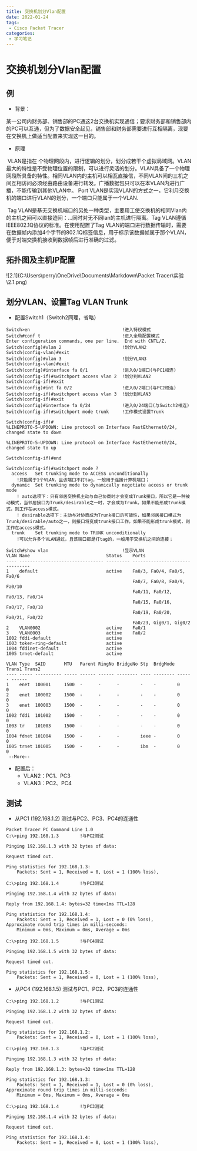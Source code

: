 ```yaml
---
title: 交换机划分Vlan配置
date: 2022-01-24
tags:
 - Cisco Packet Tracer
categories:
 - 学习笔记
---
```


# 交换机划分Vlan配置

## 例

- 背景：

​        某一公司内财务部、销售部的PC通这2台交换机实现通信；要求财务部和销售部内的PC可以互通，但为了数据安全起见，销售部和财务部需要进行互相隔离，现要在交换机上做适当配置来实现这一目的。

- 原理

​        VLAN是指在 个物理网段内，进行逻辑的划分，划分成若干个虚拟局域网。VLAN最大的特性是不受物理位置的限制，可以进行灵活的划分。VLAN具备了一个物理网段所具备的特性。相同VLAN内的主机可以相瓦直接信，不同VLAN间的三机之间互相访问必须经由路由设备进行转发。广播数据包只可以在本VLAN内进行广播，不能传输到其他VLAN中。
Port VLAN是实现VLAN的方式之一，它利月交换机的端口进行VLAN的划分，一个端口只能属于一个VLAN.

​        Tag VLAN是基无交换机端口的另处一种类型，主要用工使交换机的相同Vlan内的主机之间可以直接迹间：…同时对无不同lan的主机进行隔离。Tag VLAN遵循IEEE802.1Q协议的标准。在使用配置了Tag VLAN的端口进行数据传输时，需要在数据帧内添加4个字节的802.1Q标签信息，用于标示该数据帧属于那个VLAN，便于对端交换机接收到数据帧后进行准确的过滤。

## 拓扑图及主机IP配置

![2.1](C:\Users\perry\OneDrive\Documents\Markdown\Packet Tracer\实验\2.1.png)

## 划分VLAN、设置Tag VLAN Trunk

- 配置Switch1（Switch2同理，省略）

```
Switch>en									!进入特权模式
Switch#conf t								!进入全局配置模式
Enter configuration commands, one per line.  End with CNTL/Z.
Switch(config)#vlan 2						!划分VLAN2
Switch(config-vlan)#exit
Switch(config)#vlan 3						!划分VLAN3
Switch(config-vlan)#exit
Switch(config)#interface fa 0/1				!进入0/1端口(与PC1相连)
Switch(config-if)#switchport access vlan 2	!划分到VLAN2
Switch(config-if)#exit
Switch(config)#int fa 0/2					!进入0/2端口(与PC2相连)
Switch(config-if)#switchport access vlan 3	!划分到VLAN3
Switch(config-if)#exit
Switch(config)#interface fa 0/24			!进入0/24端口(与Switch2相连)
Switch(config-if)#switchport mode trunk 	!工作模式设置Trunk

Switch(config-if)#
%LINEPROTO-5-UPDOWN: Line protocol on Interface FastEthernet0/24, changed state to down
 
%LINEPROTO-5-UPDOWN: Line protocol on Interface FastEthernet0/24, changed state to up

Switch(config-if)#end
```


```
Switch(config-if)#switchport mode ?
  access   Set trunking mode to ACCESS unconditionally
  	!只能属于1个VLAN，且该端口不打tag，一般用于连接计算机端口；
  dynamic  Set trunking mode to dynamically negotiate access or trunk mode
  	! auto选项下：只有邻居交换机主动与自己协商时才会变成Trunk接口，所以它是一种被动模式，当邻居接口为Trunk/desirable之一时，才会成为Trunk。如果不能形成trunk模式，则工作在access模式。
  	! desirable选项下：主动与对协商成为Trunk接口的可能性，如果邻居接口模式为Trunk/desirable/auto之一，则接口将变成trunk接口工作。如果不能形成trunk模式，则工作在access模式。
  trunk    Set trunking mode to TRUNK unconditionally
  	!可以允许多个VLAN通过，且该端口都是打tag的，一般用于交换机之间的连接；
```

```
Switch#show vlan							!显示VLAN
VLAN Name                             Status    Ports
---- -------------------------------- --------- -------------------------------
1    default                          active    Fa0/3, Fa0/4, Fa0/5, Fa0/6
                                                Fa0/7, Fa0/8, Fa0/9, Fa0/10
                                                Fa0/11, Fa0/12, Fa0/13, Fa0/14
                                                Fa0/15, Fa0/16, Fa0/17, Fa0/18
                                                Fa0/19, Fa0/20, Fa0/21, Fa0/22
                                                Fa0/23, Gig0/1, Gig0/2
2    VLAN0002                         active    Fa0/1
3    VLAN0003                         active    Fa0/2
1002 fddi-default                     active    
1003 token-ring-default               active    
1004 fddinet-default                  active    
1005 trnet-default                    active    

VLAN Type  SAID       MTU   Parent RingNo BridgeNo Stp  BrdgMode Trans1 Trans2
---- ----- ---------- ----- ------ ------ -------- ---- -------- ------ ------
1    enet  100001     1500  -      -      -        -    -        0      0
2    enet  100002     1500  -      -      -        -    -        0      0
3    enet  100003     1500  -      -      -        -    -        0      0
1002 fddi  101002     1500  -      -      -        -    -        0      0   
1003 tr    101003     1500  -      -      -        -    -        0      0   
1004 fdnet 101004     1500  -      -      -        ieee -        0      0   
1005 trnet 101005     1500  -      -      -        ibm  -        0      0   
 --More-- 
```

- 配置后：
  - VLAN2：PC1、PC3
  - VLAN3：PC2、PC4

## 测试

- 从PC1 (192.168.1.2) 测试与PC2、PC3、PC4的连通性

```
Packet Tracer PC Command Line 1.0
C:\>ping 192.168.1.3		!与PC2测试

Pinging 192.168.1.3 with 32 bytes of data:

Request timed out.

Ping statistics for 192.168.1.3:
    Packets: Sent = 1, Received = 0, Lost = 1 (100% loss),

C:\>ping 192.168.1.4		!与PC3测试

Pinging 192.168.1.4 with 32 bytes of data:

Reply from 192.168.1.4: bytes=32 time<1ms TTL=128

Ping statistics for 192.168.1.4:
    Packets: Sent = 1, Received = 1, Lost = 0 (0% loss),
Approximate round trip times in milli-seconds:
    Minimum = 0ms, Maximum = 0ms, Average = 0ms

C:\>ping 192.168.1.5		!与PC4测试

Pinging 192.168.1.5 with 32 bytes of data:

Request timed out.

Ping statistics for 192.168.1.5:
    Packets: Sent = 1, Received = 0, Lost = 1 (100% loss),

```

- 从PC4 (192.168.1.5) 测试与PC1、PC2、PC3的连通性

```
C:\>ping 192.168.1.2		!与PC1测试

Pinging 192.168.1.2 with 32 bytes of data:

Request timed out.

Ping statistics for 192.168.1.2:
    Packets: Sent = 1, Received = 0, Lost = 1 (100% loss),

C:\>ping 192.168.1.3		!与PC2测试

Pinging 192.168.1.3 with 32 bytes of data:

Reply from 192.168.1.3: bytes=32 time<1ms TTL=128

Ping statistics for 192.168.1.3:
    Packets: Sent = 1, Received = 1, Lost = 0 (0% loss),
Approximate round trip times in milli-seconds:
    Minimum = 0ms, Maximum = 0ms, Average = 0ms

C:\>ping 192.168.1.4		!与PC3测试

Pinging 192.168.1.4 with 32 bytes of data:

Request timed out.

Ping statistics for 192.168.1.4:
    Packets: Sent = 1, Received = 0, Lost = 1 (100% loss),

```

